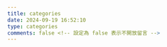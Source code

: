 ```yaml
---
title: categories
date: 2024-09-19 16:52:10
type: categories 
comments: false <!-- 設定為 false 表示不開放留言 -->
---
```

